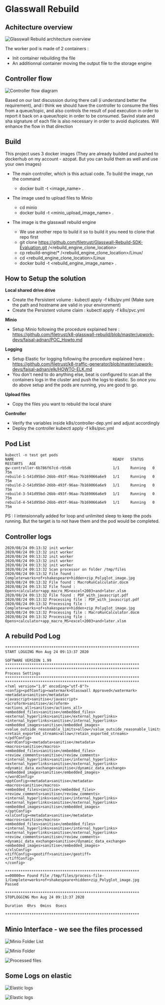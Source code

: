 # Glasswall Rebuild

## Achitecture overview

![Glasswall Rebuild architecture overview](architecture.png)

The worker pod is made of 2 containers :

- Init container rebuilding the file
- An additionnal container moving the output file to the storage engine

## Controller flow

![Controller flow diagram](controller-flow.png)

Based on our last discussion during there call (i understand better the requirement), and i think we should have the controller to consume the files from a queue/topic, and also controls the result of pod execution in order to report it back on a queue/topic in order to be consumed.
Savind state and sha signature of each file is also necessary in order to avoid duplicates. Will enhance the flow in that direction 

## Build

This project uses 3 docker images (They are already builded and pushed to dockerhub on my account - azopat. But you can build them as well and use your own images)
- The main controller, which is this actual code. To build the image, run the command
	- docker built -t <image_name> .

- The image used to upload files to Minio
	- cd minio
	- docker build -t <minio_upload_image_name> .

- The image is the glasswall rebuild engine
	- We use another repo to build it so to build it you need to clone that repo first
	- git clone https://github.com/filetrust/Glasswall-Rebuild-SDK-Evaluation.git /<rebuild_engine_clone_location>
	- cp rebuild-engine/* /<rebuild_engine_clone_location>/Linux/
	- cd <rebuild_engine_clone_location>/Linux
	- docker build -t <rebuild_engine_image_name> .


## How to Setup the solution
**Local shared drive drive**

- Create the Persistent volume : kubectl apply -f k8s/pv.yml (Make sure the path and hostname are valid in your environment)
- Create the Persistent volume claim : kubectl apply -f k8s/pvc.yml

**Minio**

- Setup Minio following the procedure explained here : https://github.com/filetrust/k8-glasswall-rebuild/blob/master/upwork-devs/faisal-adnan/POC_Howto.md

**Logging**

- Setup Elastic for logging following the procedure explained here : https://github.com/filetrust/k8-traffic-generator/blob/master/upwork-devs/faisal-adnan/elk/HOWTO-ELK.md
- You don't need to do anything else, beat is configured to scan all the containers logs in the cluster and push the logs to elastic. So once you do above setup and the pods are running, you are good to go.

**Upload files**

- Copy the files you want to rebuild the local share

**Controller**

- Verify the variables inside k8s/controller-dep.yml and adjust accordingly
- Deploy the controller kubectl apply -f k8s/pvc.yml



Pod List
----------
```
kubectl -n test get pods
NAME                                             READY   STATUS    RESTARTS   AGE
gw-controller-6b786f67cd-rb5d6                   1/1     Running   0          75m
rebuild-1-541d95bd-26bb-493f-96aa-7b169066a6e9   1/1     Running   0          75m
rebuild-2-541d95bd-26bb-493f-96aa-7b169066a6e9   1/1     Running   0          75m
rebuild-3-541d95bd-26bb-493f-96aa-7b169066a6e9   1/1     Running   0          75m
rebuild-4-541d95bd-26bb-493f-96aa-7b169066a6e9   1/1     Running   0          75m
```

PS : I intensionnally added for loop and unlimited sleep to keep the pods running. But the target is to not have them and the pod would be completed.

Controller logs
--------------
```
2020/08/24 09:13:32 init worker
2020/08/24 09:13:32 init worker
2020/08/24 09:13:32 init worker
2020/08/24 09:13:32 init worker
2020/08/24 09:13:32 init worker
2020/08/24 09:13:32 Scan processor on folder /tmp/files
2020/08/24 09:13:32 File found : Complete+works+of+shakespeare+hidden+zip_Polyglot_image.jpg
2020/08/24 09:13:32 File found : MacroRunCalculator.docm
2020/08/24 09:13:32 File found : Opens+calculator+app_macro_MS+excel+2003+and+later.xlsm
2020/08/24 09:13:32 File found : PDF_with_javascript.pdf
2020/08/24 09:13:32 Processing file : PDF_with_javascript.pdf
2020/08/24 09:13:32 Processing file : Complete+works+of+shakespeare+hidden+zip_Polyglot_image.jpg
2020/08/24 09:13:32 Processing file : MacroRunCalculator.docm
2020/08/24 09:13:32 Processing file : Opens+calculator+app_macro_MS+excel+2003+and+later.xlsm
```

A rebuild Pod Log
------
```
*************************************************************
START LOGGING Mon Aug 24 09:13:37 2020

SOFTWARE VERSION 1.99
*************************************************************
*************************************************************
Process Settings
*************************************************************
*************************************************************
<?xml version="1.0" encoding="utf-8"?>
<config><pdfConfig><watermark>Glasswall Approved</watermark>
<metadata>sanitise</metadata>
<javascript>sanitise</javascript>
<acroform>sanitise</acroform>
<actions_all>sanitise</actions_all>
<embedded_files>sanitise</embedded_files>
<external_hyperlinks>sanitise</external_hyperlinks>
<internal_hyperlinks>sanitise</internal_hyperlinks>
<embedded_images>sanitise</embedded_images>
<value_outside_reasonable_limits>allow</value_outside_reasonable_limits>
<retain_exported_streams>allow</retain_exported_streams>
</pdfConfig>
<wordConfig><metadata>sanitise</metadata>
<macros>sanitise</macros>
<embedded_files>sanitise</embedded_files>
<review_comments>sanitise</review_comments>
<internal_hyperlinks>sanitise</internal_hyperlinks>
<external_hyperlinks>sanitise</external_hyperlinks>
<dynamic_data_exchange>sanitise</dynamic_data_exchange>
<embedded_images>sanitise</embedded_images>
</wordConfig>
<pptConfig><metadata>sanitise</metadata>
<macros>sanitise</macros>
<embedded_files>sanitise</embedded_files>
<review_comments>sanitise</review_comments>
<internal_hyperlinks>sanitise</internal_hyperlinks>
<external_hyperlinks>sanitise</external_hyperlinks>
<embedded_images>sanitise</embedded_images>
</pptConfig>
<xlsConfig><metadata>sanitise</metadata>
<macros>sanitise</macros>
<embedded_files>sanitise</embedded_files>
<internal_hyperlinks>sanitise</internal_hyperlinks>
<external_hyperlinks>sanitise</external_hyperlinks>
<review_comments>sanitise</review_comments>
<dynamic_data_exchange>sanitise</dynamic_data_exchange>
<embedded_images>sanitise</embedded_images>
</xlsConfig>
<tiffConfig><geotiff>sanitise</geotiff>
</tiffConfig>
</config>

*************************************************************
==00000== Found File /tmp/files/process-file-1/Complete+works+of+shakespeare+hidden+zip_Polyglot_image.jpg    Passed

*************************************************************
STOPLOGGING Mon Aug 24 09:13:37 2020

Duration  0hrs  0mins  0secs

*************************************************************
```


Minio Interface - we see the files processed
------

![Minio Folder List](logs/folder_list.png)


![Minio Folder](logs/folder.png)


![Processed files](logs/processed_file.png)


Some Logs on elastic
------

![Elastic logs](logs/elastic1.png)

![Elastic logs](logs/elastic.png)

